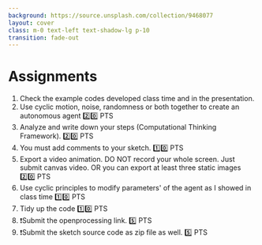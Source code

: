 ```yaml
---
background: https://source.unsplash.com/collection/9468077
layout: cover
class: m-0 text-left text-shadow-lg p-10
transition: fade-out
---
```


# Assignments

1. Check the example codes developed class time and in the presentation.
2. Use cyclic motion, noise, randomness or both together to create an autonomous agent  2️⃣0️⃣ PTS
3. Analyze and write down your steps (Computational Thinking Framework). 2️⃣0️⃣ PTS
4. You must add comments to your sketch. 1️⃣0️⃣ PTS
5. Export a video animation. DO NOT record your whole screen. Just submit canvas video. OR you can export at least three static images 2️⃣0️⃣ PTS
6. Use cyclic principles to modify parameters' of the agent as I showed in class time 1️⃣0️⃣ PTS
7. Tidy up the code 1️⃣0️⃣ PTS
8. ❗Submit the openprocessing link. 5️⃣ PTS
9. ❗Submit the sketch source code as zip file as well. 5️⃣ PTS


